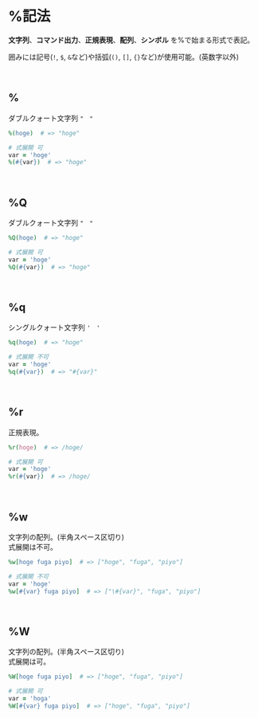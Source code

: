 # %記法

**文字列**、**コマンド出力**、**正規表現**、**配列**、**シンボル** を%で始まる形式で表記。

囲みには記号(`!`, `$`, `&`など)や括弧(`()`, `[]`, `{}`など)が使用可能。(英数字以外)

<br>

## %

ダブルクォート文字列 `"　"`

```ruby
%(hoge)  # => "hoge"

# 式展開 可
var = 'hoge'
%(#{var})  # => "hoge"
```

<br>

## %Q

ダブルクォート文字列 `"　"`

```ruby
%Q(hoge)  # => "hoge"

# 式展開 可
var = 'hoge'
%Q(#{var})  # => "hoge"
```

<br>

## %q

シングルクォート文字列 `'　'`

```ruby
%q(hoge)  # => "hoge"

# 式展開 不可
var = 'hoge'
%q(#{var})  # => "#{var}"
```

<br>

## %r

正規表現。

```ruby
%r(hoge)  # => /hoge/

# 式展開 可
var = 'hoge'
%r(#{var})  # => /hoge/
```

<br>

## %w

文字列の配列。(半角スペース区切り)<br>
式展開は不可。

```ruby
%w[hoge fuga piyo]  # => ["hoge", "fuga", "piyo"]

# 式展開 不可
var = 'hoge'
%w[#{var} fuga piyo]  # => ["\#{var}", "fuga", "piyo"]
```

<br>

## %W

文字列の配列。(半角スペース区切り)<br>
式展開は可。

```ruby
%W[hoge fuga piyo]  # => ["hoge", "fuga", "piyo"]

# 式展開 可
var = 'hoga'
%W[#{var} fuga piyo]  # => ["hoge", "fuga", "piyo"]
```
